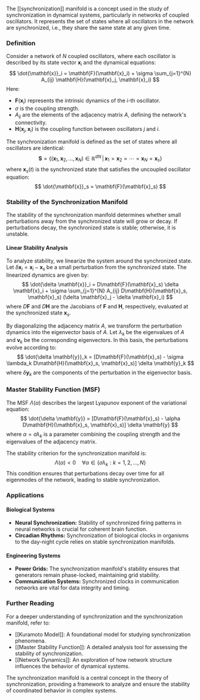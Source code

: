 The [[synchronization]] manifold is a concept used in the study of synchronization in dynamical systems, particularly in networks of coupled oscillators. It represents the set of states where all oscillators in the network are synchronized, i.e., they share the same state at any given time.

### Definition

Consider a network of $N$ coupled oscillators, where each oscillator is described by its state vector $\mathbf{x}_i$ and the dynamical equations:
$$
\dot{\mathbf{x}}_i = \mathbf{F}(\mathbf{x}_i) + \sigma \sum_{j=1}^{N} A_{ij} \mathbf{H}(\mathbf{x}_j, \mathbf{x}_i)
$$
Here:
- $\mathbf{F}(\mathbf{x}_i)$ represents the intrinsic dynamics of the $i$-th oscillator.
- $\sigma$ is the coupling strength.
- $A_{ij}$ are the elements of the adjacency matrix $A$, defining the network's connectivity.
- $\mathbf{H}(\mathbf{x}_j, \mathbf{x}_i)$ is the coupling function between oscillators $j$ and $i$.

The synchronization manifold is defined as the set of states where all oscillators are identical:
$$
\mathbf{S} = \{(\mathbf{x}_1, \mathbf{x}_2, \ldots, \mathbf{x}_N) \in \mathbb{R}^{dN} \, | \, \mathbf{x}_1 = \mathbf{x}_2 = \cdots = \mathbf{x}_N = \mathbf{x}_s\}
$$
where $\mathbf{x}_s(t)$ is the synchronized state that satisfies the uncoupled oscillator equation:
$$
\dot{\mathbf{x}}_s = \mathbf{F}(\mathbf{x}_s)
$$

### Stability of the Synchronization Manifold

The stability of the synchronization manifold determines whether small perturbations away from the synchronized state will grow or decay. If perturbations decay, the synchronized state is stable; otherwise, it is unstable.

#### Linear Stability Analysis

To analyze stability, we linearize the system around the synchronized state. Let $\delta \mathbf{x}_i = \mathbf{x}_i - \mathbf{x}_s$ be a small perturbation from the synchronized state. The linearized dynamics are given by:
$$
\dot{\delta \mathbf{x}}_i = D\mathbf{F}(\mathbf{x}_s) \delta \mathbf{x}_i + \sigma \sum_{j=1}^{N} A_{ij} D\mathbf{H}(\mathbf{x}_s, \mathbf{x}_s) (\delta \mathbf{x}_j - \delta \mathbf{x}_i)
$$
where $D\mathbf{F}$ and $D\mathbf{H}$ are the Jacobians of $\mathbf{F}$ and $\mathbf{H}$, respectively, evaluated at the synchronized state $\mathbf{x}_s$.

By diagonalizing the adjacency matrix $A$, we transform the perturbation dynamics into the eigenvector basis of $A$. Let $\lambda_k$ be the eigenvalues of $A$ and $\mathbf{v}_k$ be the corresponding eigenvectors. In this basis, the perturbations evolve according to:
$$
\dot{\delta \mathbf{y}}_k = [D\mathbf{F}(\mathbf{x}_s) - \sigma \lambda_k D\mathbf{H}(\mathbf{x}_s, \mathbf{x}_s)] \delta \mathbf{y}_k
$$
where $\delta \mathbf{y}_k$ are the components of the perturbation in the eigenvector basis.

### Master Stability Function (MSF)

The MSF $\Lambda(\alpha)$ describes the largest Lyapunov exponent of the variational equation:
$$
\dot{\delta \mathbf{y}} = [D\mathbf{F}(\mathbf{x}_s) - \alpha D\mathbf{H}(\mathbf{x}_s, \mathbf{x}_s)] \delta \mathbf{y}
$$
where $\alpha = \sigma \lambda_k$ is a parameter combining the coupling strength and the eigenvalues of the adjacency matrix.

The stability criterion for the synchronization manifold is:
$$
\Lambda(\alpha) < 0 \quad \forall \alpha \in \{\sigma \lambda_k : k = 1, 2, \ldots, N\}
$$
This condition ensures that perturbations decay over time for all eigenmodes of the network, leading to stable synchronization.

### Applications

#### Biological Systems
- **Neural Synchronization:** Stability of synchronized firing patterns in neural networks is crucial for coherent brain function.
- **Circadian Rhythms:** Synchronization of biological clocks in organisms to the day-night cycle relies on stable synchronization manifolds.

#### Engineering Systems
- **Power Grids:** The synchronization manifold's stability ensures that generators remain phase-locked, maintaining grid stability.
- **Communication Systems:** Synchronized clocks in communication networks are vital for data integrity and timing.

### Further Reading

For a deeper understanding of synchronization and the synchronization manifold, refer to:
- [[Kuramoto Model]]: A foundational model for studying synchronization phenomena.
- [[Master Stability Function]]: A detailed analysis tool for assessing the stability of synchronization.
- [[Network Dynamics]]: An exploration of how network structure influences the behavior of dynamical systems.

The synchronization manifold is a central concept in the theory of synchronization, providing a framework to analyze and ensure the stability of coordinated behavior in complex systems.